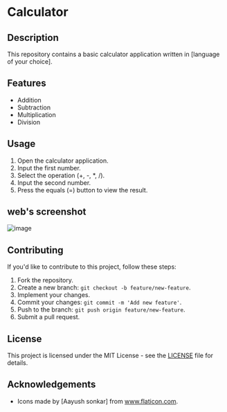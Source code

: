 # Calculator

## Description

This repository contains a basic calculator application written in [language of your choice].

## Features

- Addition
- Subtraction
- Multiplication
- Division

## Usage

1. Open the calculator application.
2. Input the first number.
3. Select the operation (+, -, *, /).
4. Input the second number.
5. Press the equals (=) button to view the result.

## web's screenshot
![image](https://github.com/LazycoderAayu/Calculator/assets/153844634/59f05761-e51d-430d-88a9-9cf533b44351)


## Contributing

If you'd like to contribute to this project, follow these steps:

1. Fork the repository.
2. Create a new branch: `git checkout -b feature/new-feature`.
3. Implement your changes.
4. Commit your changes: `git commit -m 'Add new feature'`.
5. Push to the branch: `git push origin feature/new-feature`.
6. Submit a pull request.

## License

This project is licensed under the MIT License - see the [LICENSE](LICENSE) file for details.

## Acknowledgements

- Icons made by [Aayush sonkar] from www.flaticon.com.


